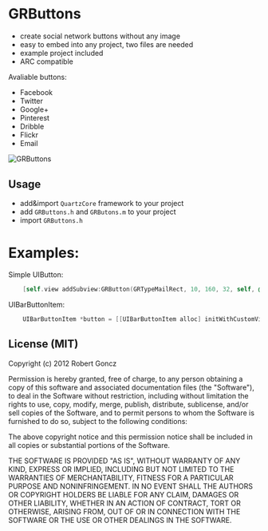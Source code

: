 # GRButtons

- create social network buttons without any image
- easy to embed into any project, two files are needed
- example project included
- ARC compatible

Avaliable buttons:
- Facebook
- Twitter
- Google+
- Pinterest
- Dribble
- Flickr
- Email

<img src="https://raw.github.com/goncz9/GRButtons/master/buttons_screenshot.png" alt="GRButtons" title="GRButtons" style="display:block; margin: 10px auto 30px auto;" class="center">

## Usage

- add&import `QuartzCore` framework to your project
- add `GRButtons.h` and `GRButons.m` to your project
- import `GRButtons.h`

# Examples:

Simple UIButton:
``` objective-c
	[self.view addSubview:GRButton(GRTypeMailRect, 10, 160, 32, self, @selector(action:), [UIColor grayColor], GRStyleIn)];
```
UIBarButtonItem:
``` objective-c
	UIBarButtonItem *button = [[UIBarButtonItem alloc] initWithCustomView:GRButton(GRTypeTwitter, 0, 0, 64, self, @selector(action:), color, GRStyleIn)];
```	
## License (MIT)
Copyright (c) 2012 Robert Goncz

Permission is hereby granted, free of charge, to any person obtaining a copy of this software and associated documentation files (the "Software"), to deal in the Software without restriction, including without limitation the rights to use, copy, modify, merge, publish, distribute, sublicense, and/or sell copies of the Software, and to permit persons to whom the Software is furnished to do so, subject to the following conditions:

The above copyright notice and this permission notice shall be included in all copies or substantial portions of the Software.

THE SOFTWARE IS PROVIDED "AS IS", WITHOUT WARRANTY OF ANY KIND, EXPRESS OR IMPLIED, INCLUDING BUT NOT LIMITED TO THE WARRANTIES OF MERCHANTABILITY, FITNESS FOR A PARTICULAR PURPOSE AND NONINFRINGEMENT. IN NO EVENT SHALL THE AUTHORS OR COPYRIGHT HOLDERS BE LIABLE FOR ANY CLAIM, DAMAGES OR OTHER LIABILITY, WHETHER IN AN ACTION OF CONTRACT, TORT OR OTHERWISE, ARISING FROM, OUT OF OR IN CONNECTION WITH THE SOFTWARE OR THE USE OR OTHER DEALINGS IN THE SOFTWARE.
